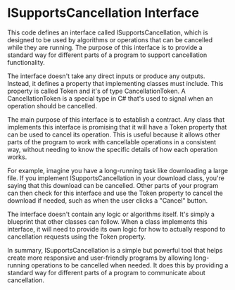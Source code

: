 # ISupportsCancellation Interface

This code defines an interface called ISupportsCancellation, which is designed to be used by algorithms or operations that can be cancelled while they are running. The purpose of this interface is to provide a standard way for different parts of a program to support cancellation functionality.

The interface doesn't take any direct inputs or produce any outputs. Instead, it defines a property that implementing classes must include. This property is called Token and it's of type CancellationToken. A CancellationToken is a special type in C# that's used to signal when an operation should be cancelled.

The main purpose of this interface is to establish a contract. Any class that implements this interface is promising that it will have a Token property that can be used to cancel its operation. This is useful because it allows other parts of the program to work with cancellable operations in a consistent way, without needing to know the specific details of how each operation works.

For example, imagine you have a long-running task like downloading a large file. If you implement ISupportsCancellation in your download class, you're saying that this download can be cancelled. Other parts of your program can then check for this interface and use the Token property to cancel the download if needed, such as when the user clicks a "Cancel" button.

The interface doesn't contain any logic or algorithms itself. It's simply a blueprint that other classes can follow. When a class implements this interface, it will need to provide its own logic for how to actually respond to cancellation requests using the Token property.

In summary, ISupportsCancellation is a simple but powerful tool that helps create more responsive and user-friendly programs by allowing long-running operations to be cancelled when needed. It does this by providing a standard way for different parts of a program to communicate about cancellation.